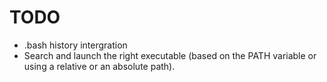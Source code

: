 # TODO
- .bash history intergration
- Search and launch the right executable (based on the PATH variable or using a
relative or an absolute path).
